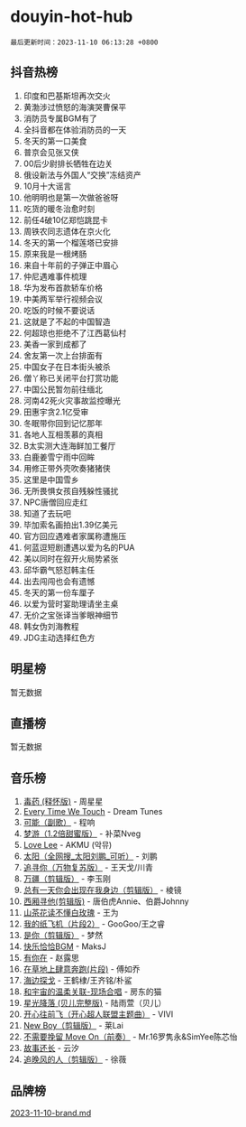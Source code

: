 # douyin-hot-hub

`最后更新时间：2023-11-10 06:13:28 +0800`

## 抖音热榜

1. 印度和巴基斯坦再次交火
1. 黄渤涉过愤怒的海演哭曹保平
1. 消防员专属BGM有了
1. 全抖音都在体验消防员的一天
1. 冬天的第一口美食
1. 普京会见张又侠
1. 00后少尉排长牺牲在边关
1. 俄设新法与外国人“交换”冻结资产
1. 10月十大谣言
1. 他明明也是第一次做爸爸呀
1. 吃货的暖冬治愈时刻
1. 前任4破10亿郑恺跳昆卡
1. 周铁农同志遗体在京火化
1. 冬天的第一个榴莲塔已安排
1. 原来我是一根烤肠
1. 来自十年前的子弹正中眉心
1. 仲尼遇难事件梳理
1. 华为发布首款轿车价格
1. 中美两军举行视频会议
1. 吃饭的时候不要说话
1. 这就是了不起的中国智造
1. 何超琼也拒绝不了江西葛仙村
1. 美香一家到成都了
1. 舍友第一次上台排面有
1. 中国女子在日本街头被杀
1. 僧丫称已关闭平台打赏功能
1. 中国公民暂勿前往缅北
1. 河南42死火灾事故监控曝光
1. 田惠宇贪2.1亿受审
1. 冬眠带你回到记忆那年
1. 各地人互相羡慕的真相
1. B太实测大连海鲜加工餐厅
1. 白鹿姜雪宁雨中回眸
1. 用修正带外壳吹奏猪猪侠
1. 这里是中国雪乡
1. 无所畏惧女孩自残躲性骚扰
1. NPC唐僧回应走红
1. 知道了去玩吧
1. 毕加索名画拍出1.39亿美元
1. 官方回应遇难者家属称遭施压
1. 何蓝逗短剧遭遇以爱为名的PUA
1. 美以同时在叙开火局势紧张
1. 邱华霸气怒怼韩主任
1. 出去闯闯也会有遗憾
1. 冬天的第一份车厘子
1. 以爱为营时宴助理请坐主桌
1. 无价之宝张译当爹眼神细节
1. 韩女伪刘海教程
1. JDG主动选择红色方

## 明星榜

暂无数据

## 直播榜

暂无数据

## 音乐榜

1. [毒药 (释怀版)](https://sf3-cdn-tos.douyinstatic.com/obj/tos-cn-ve-2774/oYILMEAzspdZBIzy4frJNB8ZHPHWAhiwowd4Ad) - 周星星
1. [Every Time We Touch](https://sf3-cdn-tos.douyinstatic.com/obj/tos-cn-ve-2774/ogN6lUKQeBBfEVhIOMikG1CcJjugxk1tztZyhP) - Dream Tunes
1. [可能（副歌）](https://sf3-cdn-tos.douyinstatic.com/obj/tos-cn-ve-2774/cde1731888894259b333569393c2fb51) - 程响
1. [梦游（1.2倍甜蜜版）](https://sf6-cdn-tos.douyinstatic.com/obj/tos-cn-ve-2774/o4gyAUm8hwufoEABmwVIiQtHsFuGzAEEWtNMzo) - 补菜Nveg
1. [Love Lee](https://sf3-cdn-tos.douyinstatic.com/obj/tos-cn-ve-2774/o05GbkJGbCBTdDnMtB0fwOYgkeZp23vrWQDQBS) - AKMU (악뮤)
1. [太阳（全网搜_太阳刘鹏_可听）](https://sf6-cdn-tos.douyinstatic.com/obj/tos-cn-ve-2774/ogWbyIQnlBFImVbeDocRdCIYtBHlbJXgfZMvgz) - 刘鹏
1. [追寻你（万物复苏版）](https://sf6-cdn-tos.douyinstatic.com/obj/tos-cn-ve-2774/oYeAZJsbjIDit9APmBg8u6uDUQnHmoCf3gbo74) - 王天戈/川青
1. [万疆（剪辑版）](https://sf3-cdn-tos.douyinstatic.com/obj/tos-cn-ve-2774/ooG7oVgFlDTelKCjCsTTobQvbdtj1BBQXnfZd8) - 李玉刚
1. [总有一天你会出现在我身边（剪辑版）](https://sf6-cdn-tos.douyinstatic.com/obj/tos-cn-ve-2774/oMLsHwhWW7CYoAhoWB9EXUQIzNBsfAJxpAoxCU) - 棱镜
1. [西厢寻他(剪辑版)](https://sf3-cdn-tos.douyinstatic.com/obj/tos-cn-ve-2774/oUsAVfAQKlRNxEv5qxvIB8o5qmIWUcXbzJKJhw) - 唐伯虎Annie、伯爵Johnny
1. [山茶花读不懂白玫瑰](https://sf3-cdn-tos.douyinstatic.com/obj/tos-cn-ve-2774/osfn8B7DktrRHEPJgPCfDbw7QDQEkwC16BxZg9) - 王为
1. [我的纸飞机（片段2）](https://sf6-cdn-tos.douyinstatic.com/obj/tos-cn-ve-2774/oM2ZrKcg2CD5AeRB2gkeXOFB1IxAGJdZPazYHf) - GooGoo/王之睿
1. [是你（剪辑版）](https://sf3-cdn-tos.douyinstatic.com/obj/tos-cn-ve-2774/46019dae783c4c969944217fe1cfafc4) - 梦然
1. [快乐恰恰BGM](https://sf3-cdn-tos.douyinstatic.com/obj/tos-cn-ve-2774/07b173ca7d2f40f3ba0b97ac7fa3a44a) - MaksJ
1. [有你在](https://sf3-cdn-tos.douyinstatic.com/obj/tos-cn-ve-2774/o8zImmNsI8B0yfAW5FKAB1oBhkMAlIrwsZEi1V) - 赵露思
1. [在草地上肆意奔跑(片段)](https://sf3-cdn-tos.douyinstatic.com/obj/tos-cn-ve-2774/8831d494742f45dabdfa8adb8b817259) - 傅如乔
1. [海边探戈](https://sf6-cdn-tos.douyinstatic.com/obj/tos-cn-ve-2774/os9gE0VQCGqt6VQkZDyBBYvfSDY0QFe3vVmubn) - 王鹤棣/王齐铭/朴鲨
1. [和宇宙的温柔关联-现场合唱](https://sf3-cdn-tos.douyinstatic.com/obj/tos-cn-ve-2774/o0hONGDYQBgk0e5bqDeQOonVmncA6tC2nBwZLT) - 房东的猫
1. [星光降落 (贝儿完整版)](https://sf6-cdn-tos.douyinstatic.com/obj/tos-cn-ve-2774/okwB9hAwyAtsFFkFBzAX1hOOfQuIoMNs0W2Mwr) - 陆雨萱（贝儿）
1. [开心往前飞（开心超人联盟主题曲）](https://sf6-cdn-tos.douyinstatic.com/obj/tos-cn-ve-2774/9d8fb7c82cf1421fb93a9fe925275e0a) - VIVI
1. [New Boy（剪辑版）](https://sf6-cdn-tos.douyinstatic.com/obj/tos-cn-ve-2774/oAozkaGFcPxBerw7nBQfYf8z6CgCZAblDka2cl) - 莱Lai
1. [不需要挽留 Move On（前奏）](https://sf3-cdn-tos.douyinstatic.com/obj/tos-cn-ve-2774/ooCBhgCCkF4nExzQL9WZSUbitfA8IsDkgQIYhe) - Mr.16罗隽永&SimYee陈芯怡
1. [故事还长](https://sf6-cdn-tos.douyinstatic.com/obj/tos-cn-ve-2774/30a26758c8594f0ab81ac675c33ee2c5) - 云汐
1. [追晚风的人（剪辑版）](https://sf3-cdn-tos.douyinstatic.com/obj/tos-cn-ve-2774/560835060af84ac29cd5c12e2a98f7eb) - 徐薇

## 品牌榜

[2023-11-10-brand.md](2023-11-10-brand.md)
